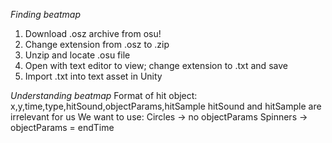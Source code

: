 *Finding beatmap*
1. Download .osz archive from osu!
2. Change extension from .osz to .zip
3. Unzip and locate .osu file
4. Open with text editor to view; change extension to .txt and save
5. Import .txt into text asset in Unity

*Understanding beatmap*
Format of hit object: x,y,time,type,hitSound,objectParams,hitSample
hitSound and hitSample are irrelevant for us
We want to use:
Circles -> no objectParams
Spinners -> objectParams = endTime
